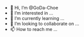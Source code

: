 - 👋 Hi, I’m @GoDa-Choe
- 👀 I’m interested in ...
- 🌱 I’m currently learning ...
- 💞️ I’m looking to collaborate on ...
- 📫 How to reach me ...

<!---
GoDa-Choe/GoDa-Choe is a ✨ special ✨ repository because its `README.md` (this file) appears on your GitHub profile.
You can click the Preview link to take a look at your changes.
--->
